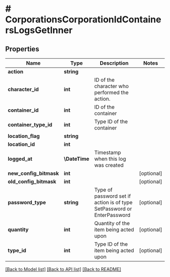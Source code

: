 # # CorporationsCorporationIdContainersLogsGetInner

## Properties

Name | Type | Description | Notes
------------ | ------------- | ------------- | -------------
**action** | **string** |  |
**character_id** | **int** | ID of the character who performed the action. |
**container_id** | **int** | ID of the container |
**container_type_id** | **int** | Type ID of the container |
**location_flag** | **string** |  |
**location_id** | **int** |  |
**logged_at** | **\DateTime** | Timestamp when this log was created |
**new_config_bitmask** | **int** |  | [optional]
**old_config_bitmask** | **int** |  | [optional]
**password_type** | **string** | Type of password set if action is of type SetPassword or EnterPassword | [optional]
**quantity** | **int** | Quantity of the item being acted upon | [optional]
**type_id** | **int** | Type ID of the item being acted upon | [optional]

[[Back to Model list]](../../README.md#models) [[Back to API list]](../../README.md#endpoints) [[Back to README]](../../README.md)
